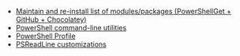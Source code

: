 - [Maintain and re-install list of modules/packages (PowerShellGet + GitHub + Chocolatey)](InstallExtras.md)
- [PowerShell command-line utilities](CmdUtilities.md)
- [PowerShell Profile](Profile.md)
- [PSReadLine customizations](PSReadLine.md)
